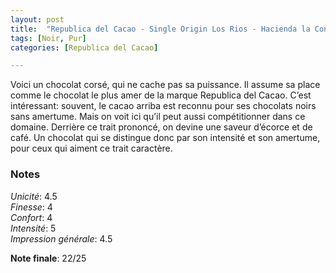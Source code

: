 ```yaml
---
layout: post
title:  "Republica del Cacao - Single Origin Los Rios - Hacienda la Concepcion - 85% Fine Cacao"
tags: [Noir, Pur] 
categories: [Republica del Cacao]

---
```



Voici un chocolat corsé, qui ne cache pas sa puissance. Il assume sa place comme le chocolat le plus amer de la marque Republica del Cacao. C’est intéressant: souvent, le cacao arriba est reconnu pour ses chocolats noirs sans amertume. Mais on voit ici qu’il peut aussi compétitionner dans ce domaine. Derrière ce trait prononcé, on devine une saveur d’écorce et de café.
Un chocolat qui se distingue donc par son intensité et son amertume, pour ceux qui aiment ce trait caractère. 

### Notes

_Unicité_: 4.5  
_Finesse_: 4  
_Confort_: 4  
_Intensité_: 5  
_Impression générale_: 4.5

**Note finale**: 22/25